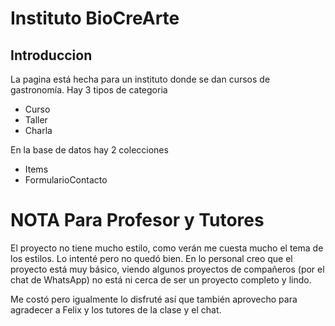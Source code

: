 # Instituto BioCreArte

## Introduccion

La pagina está hecha para un instituto donde se dan cursos de gastronomía.
Hay 3 tipos de categoria
- Curso
- Taller
- Charla

En la base de datos hay 2 colecciones
- Items
- FormularioContacto


# NOTA Para Profesor y Tutores

El proyecto no tiene mucho estilo, como verán me cuesta mucho el tema de los estilos.
Lo intenté pero no quedó bien.
En lo personal creo que el proyecto está muy básico, viendo algunos proyectos de compañeros (por el chat de WhatsApp) no está ni cerca de ser un proyecto completo y lindo.

Me costó pero igualmente lo disfruté así que también aprovecho para agradecer a Felix y los tutores de la clase y el chat.
